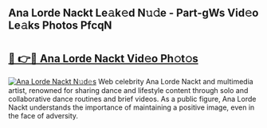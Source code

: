 ## Ana Lorde Nackt Le𝚊k𝚎d N𝚞𝚍e - Part-gWs Vid𝚎o Le𝚊ks Photos PfcqN

# <h2><a href="http://fb5n0t.evod.top/?m=Ana+Lorde+Nackt">🔗 👉🔴 Ana Lorde Nackt Vid𝚎o Ph𝚘t𝚘s</a></h2>

[![Ana Lorde Nackt N𝚞d𝚎s](https://i.imgur.com/8V9OHl7.gif)](http://fb5n0t.evod.top/?m=Ana+Lorde+Nackt)
Web celebrity Ana Lorde Nackt and multimedia artist, renowned for sharing dance and lifestyle content through solo and collaborative dance routines and brief videos. As a public figure, Ana Lorde Nackt understands the importance of maintaining a positive image, even in the face of adversity. 
